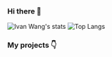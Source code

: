 ### Hi there 👋

![Ivan Wang's stats](https://gh-readme-stats-thepinsteam.vercel.app/api?username=ivanwang123&count_private=true&include_all_commits=true)
![Top Langs](https://gh-readme-stats-thepinsteam.vercel.app/api/top-langs/?username=ivanwang123&layout=compact)

### My projects 👇

